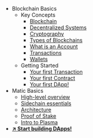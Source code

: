 <!-- docs/_sidebar.md -->
* Blockchain Basics
  * Key Concepts
    * [Blockchain](blockchain.md)
    * [Decentralized Systems](decentralized.md)
    * [Cryptography](cryptography.md)
    * [Types of Blockchains](blockchain-types.md)
    * [What is an Account](account.md)
    * [Transactions](transaction.md)
    * [Wallets](wallets.md)
  * Getting Started
    * [Your first Transaction](build-transaction.md)
    * [Your first Contract](build-contract.md)
    * [Your first DApp!](build-dapp.md)
* Matic Basics 
    * [High-level overview](matic-overview.md)
    * [Sidechain essentials](matic-sidechain.md)
    * [Architecture](matic-architecture.md)
    * [Proof of Stake](matic-pos.md)
    * [Intro to Plasma](matic-plasma.md)
* [**↗︎ Start building DApps!**](/tutorials/)
<!-- * 🔗 Tutorials -->